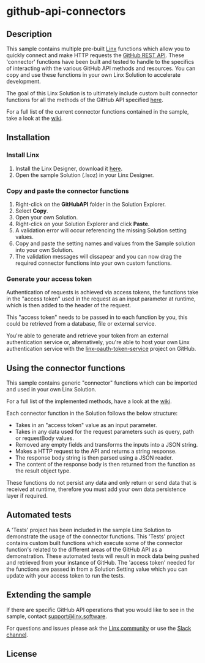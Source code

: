 # github-api-connectors

## Description

This sample contains multiple pre-built [Linx](https://linx.software) functions which allow you to quickly connect and make HTTP requests the [GitHub REST API](https://docs.github.com/en/rest). These 'connector' functions have been built and tested to handle to the specifics of interacting with the various GitHub API methods and resources. You can copy and use these functions in your own Linx Solution to accelerate development. 


The goal of this Linx Solution is to ultimately include custom built connector functions for all the methods of the GitHub API specified [here](https://docs.github.com/en/rest/reference). 

For a full list of the current connector functions contained in the sample, take a look at the [wiki](https://github.com/linx-software/github-api-connectors/wiki).

## Installation

### Install Linx

1. Install the Linx Designer, download it [here](https://linx.software/).
2. Open the sample Solution (.lsoz) in your Linx Designer.

### Copy and paste the connector functions

1. Right-click on the **GitHubAPI** folder in the Solution Explorer.
3. Select **Copy**.
4. Open your own Solution.
5. Right-click on your Solution Explorer and click **Paste**.
4. A validation error will occur referencing the missing Solution setting values.
5. Copy and paste the setting names and values from the Sample solution into your own Solution.
6. The validation messages will dissapear and you can now drag the required connector functions into your own custom functions.


### Generate your access token

Authentication of requests is achieved via access tokens, the functions take in the "access token" used in the request as an input parameter at runtime, which is then added to the header of the request. 

This "access token" needs to be passed in to each function by you, this could be retrieved from a database, file or external service. 

You're able to generate and retrieve your token from an external authentication service or, alternatively, you're able to host your own Linx authentication service with the [linx-oauth-token-service](https://github.com/linx-software/linx-oauth2-token-service) project on GitHub. 


## Using the connector functions

This sample contains generic "connector" functions which can be imported and used in your own Linx Solution.

For a full list of the implemented methods, have a look at the [wiki](https://github.com/linx-software/github-api-connectors/wiki).
 
Each connector function in the Solution follows the below structure:
- Takes in an "access token" value as an input parameter.
- Takes in any data used for the request parameters such as query, path or requestBody values.
- Removed any empty fields and transforms the inputs into a JSON string.
- Makes a HTTP request to the API and returns a string response.
- The response body string is then parsed using a JSON reader.
- The content of the response body is then returned from the function as the result object type.

These functions do not persist any data and only return or send data that is received at runtime, therefore you must add your own data persistence layer if required.

## Automated tests

A 'Tests' project has been included in the sample Linx Solution to demonstrate the usage of the connector functions. This 'Tests' project contains custom built functions which execute some of the connector function's related to the different areas of the GitHub API as a demonstration. These automated tests will result in mock data being pushed and retrieved from your instance of GitHub. The 'access token' needed for the functions are passed in from a Solution Setting value which you can update with your access token to run the tests.

## Extending the sample

If there are specific GitHub API operations that you would like to see in the sample, contact support@linx.software.

For questions and issues please ask the [Linx community](https://linx/software/community) or use the [Slack channel](https://linxsoftware.slack.com/archives/C01FLBC1XNX). 


## License



